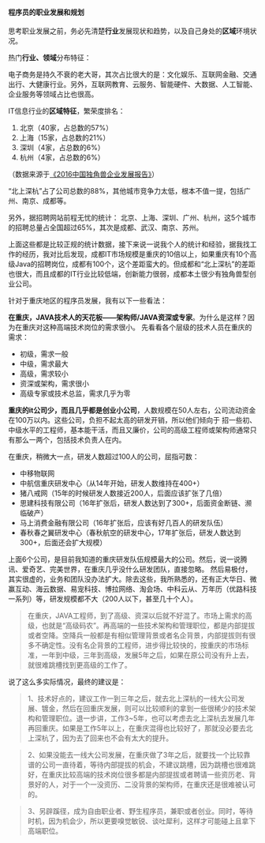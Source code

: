 #### 程序员的职业发展和规划

思考职业发展之前，务必先清楚**行业**发展现状和趋势，以及自己身处的**区域**环境状况。

热门**行业、领域**分布特征：

电子商务是持久不衰的老大哥，其次占比很大的是：文化娱乐、互联网金融、交通出行、大健康行业。另外，互联网教育、云服务、智能硬件、大数据、人工智能、企业服务等领域占比也很高。

IT信息行业的**区域特征**，繁荣度排名：

1. 北京（40家，占总数的57%）
2. 上海（15家，占总数的21%）
3. 深圳（4家，占总数的6%）
4. 杭州（4家，占总数的6%）

（数据来源于[《2016中国独角兽企业发展报告》](https://wenku.baidu.com/view/6bf5a2f0ab00b52acfc789eb172ded630b1c9820.html)）

“北上深杭”占了公司总数的88%，其他城市竞争力太低，根本不值一提，包括广州、南京、成都等。

另外，据招聘网站前程无忧的统计：
北京、上海、深圳、广州、杭州，这5个城市的招聘总量占全国超过65%，其次是成都、武汉、南京、苏州。

上面这些都是比较正规的统计数据，接下来说一说我个人的统计和经验，据我找工作的经历，我对比后发现，成都IT市场规模是重庆的10倍以上，如果重庆有10个高级Java的招聘岗位，成都有100个，这个差距蛮大的。但成都和“北上深杭”的差距也很大，而且成都的IT行业比较低端，创新能力很弱，成都本土很少有独角兽型创业公司。

针对于重庆地区的程序员发展，我有以下一些看法：

**在重庆，JAVA技术人的天花板——架构师/JAVA资深或专家**。为什么是这样？因为在重庆对这种高端技术岗位的需求很小。
先看看各个层级的技术人员在重庆的需求：

- 初级，需求一般
- 中级，需求最大
- 高级，需求较小
- 资深或架构，需求很小
- 高级专家或技术总监，需求几乎为零

**重庆的it公司少，而且几乎都是创业小公司**，人数规模在50人左右，公司流动资金在100万以内。这些公司，负担不起太高的研发开销，所以他们倾向于 招一些初、中级水平的工程师，基本能干活，而且又廉价，公司的高级工程师或架构师通常只有那么一两个，包括技术负责人在内。

在重庆，稍微大一点，研发人数超过100人的公司，屈指可数：

- 中移物联网
- 中航信重庆研发中心（从14年开始，研发人数维持在400+）
- 猪八戒网（15年的时候研发人数接近200人，后面应该扩张了几倍）
- 思建科技有限公司（16年扩张后，研发人数达到了300+，后面资金断链、濒临破产）
- 马上消费金融有限公司（16年扩张后，应该有好几百人的研发队伍）
- 春秋春之翼研发中心（春秋航空的研发中心，17年扩张后，研发人数达到300+，后面还会扩大规模）

上面6个公司，是目前我知道的重庆研发队伍规模最大的公司。然后，说一说腾讯、爱奇艺、完美世界，在重庆几乎没什么研发团队，直接忽略。
然后易极付，其实很虚的，业务和团队没办法扩大。除去这些，我所熟悉的，还有正大华日、微赢互动、海云数据、易宠科技、博拉网络、淘会场、中科云从、万年历（优路科技一系列）等，研发规模都不大（200人以下，甚至几十个人）。

> 在重庆，JAVA工程师，到了高级、资深以后就不好混了。市场上需求的高级，也就是“高级码农”。再高端的一些技术架构和管理职位，都是内部提拔或者空降。空降兵一般都是有相似管理背景或者名企背景，内部提拔则有很多不确定性。没有名企背景的工程师，进步得比较快的，按重庆的市场标准，一年到中级，三年到高级，发展5年之后，如果在原公司没有升上去，就很难跳槽找到更高级的工作了。


说了这么多实际情况，最终的建议是：

> 1、技术好点的，建议工作一到三年之后，就去北上深杭的一线大公司发展、镀金，然后在回重庆发展，则可以比较顺利的拿到一些很稀少的技术架构和管理职位。退一步讲，工作3~5年，也可以考虑去北上深杭去发展几年再回重庆。如果是工作5年以上，在重庆混得也比较好了，那就没必要去北上深杭了，因为去了回来也不会有太大的提升。

> 2、如果没能去一线大公司发展，在重庆做了3年之后，就要找一个比较靠谱的公司一直待着，等待内部提拔的机会，不建议跳槽，因为跳槽也很难跳好，在重庆比较高端的技术岗位很多都是内部提拔或者聘请一些资历老、背景好的人，对于一个一没资历、二没背景的架构师，在重庆还是很难被认可的。

> 3、另辟蹊径，成为自由职业者、野生程序员，兼职或者创业。同时，等待时机，因为机会少，所以更要嗅觉敏锐、谈吐犀利，这样才可能碰上且拿下高端职位。
